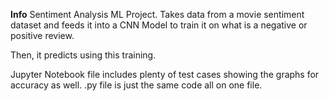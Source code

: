 **Info**
Sentiment Analysis ML Project. Takes data from a movie sentiment dataset and feeds it into a CNN Model to train it on what is a negative or positive review.

Then, it predicts using this training.

Jupyter Notebook file includes plenty of test cases showing the graphs for accuracy as well.
.py file is just the same code all on one file.
